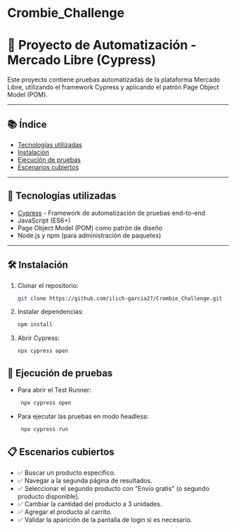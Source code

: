 # Crombie_Challenge

# 🛒 Proyecto de Automatización - Mercado Libre (Cypress)

Este proyecto contiene pruebas automatizadas de la plataforma Mercado Libre, utilizando el framework Cypress y aplicando el patrón Page Object Model (POM).

---

## 📚 Índice

- [Tecnologías utilizadas](#tecnologías-utilizadas)
- [Instalación](#instalación)
- [Ejecución de pruebas](#ejecución-de-pruebas)
- [Escenarios cubiertos](#escenarios-cubiertos)

---

## 🚀 Tecnologías utilizadas

- [Cypress](https://www.cypress.io/) - Framework de automatización de pruebas end-to-end
- JavaScript (ES6+)
- Page Object Model (POM) como patrón de diseño
- Node.js y npm (para administración de paquetes)

---

## 🛠️ Instalación

1. Clonar el repositorio:
   ```bash
   git clone https://github.com/ilich-garcia27/Crombie_Challenge.git
2. Instalar dependencias:
   ```bash
   npm install
4. Abrir Cypress:
   ```bash
   npx cypress open

## 🧪 Ejecución de pruebas
- Para abrir el Test Runner:
  ```bash
   npx cypress open
- Para ejecutar las pruebas en modo headless:
  ```bash
   npx cypress run

## 📋 Escenarios cubiertos
- ✅ Buscar un producto específico.
- ✅ Navegar a la segunda página de resultados.
- ✅ Seleccionar el segundo producto con "Envío gratis" (o segundo producto disponible).
- ✅ Cambiar la cantidad del producto a 3 unidades.
- ✅ Agregar el producto al carrito.
- ✅ Validar la aparición de la pantalla de login si es necesario.
